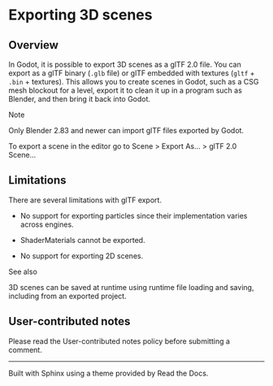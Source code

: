 # Exporting 3D scenes

## Overview

In Godot, it is possible to export 3D scenes as a glTF 2.0 file. You can
export as a glTF binary (`.glb` file) or glTF embedded with textures (`gltf`
\+ `.bin` \+ textures). This allows you to create scenes in Godot, such as a
CSG mesh blockout for a level, export it to clean it up in a program such as
Blender, and then bring it back into Godot.

Note

Only Blender 2.83 and newer can import glTF files exported by Godot.

To export a scene in the editor go to Scene > Export As... > glTF 2.0 Scene...

## Limitations

There are several limitations with glTF export.

  * No support for exporting particles since their implementation varies across engines.

  * ShaderMaterials cannot be exported.

  * No support for exporting 2D scenes.

See also

3D scenes can be saved at runtime using runtime file loading and saving,
including from an exported project.

## User-contributed notes

Please read the User-contributed notes policy before submitting a comment.

* * *

Built with Sphinx using a theme provided by Read the Docs.

